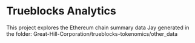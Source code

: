 # Trueblocks Analytics

This project explores the Ethereum chain summary data Jay generated in the folder: Great-Hill-Corporation/trueblocks-tokenomics/other_data
